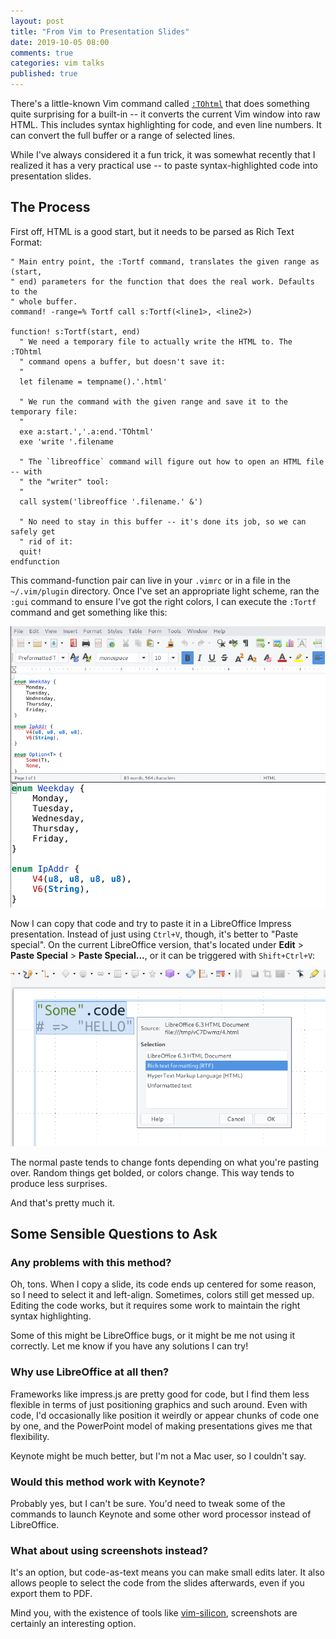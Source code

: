 ```yaml
---
layout: post
title: "From Vim to Presentation Slides"
date: 2019-10-05 08:00
comments: true
categories: vim talks
published: true
---
```


There's a little-known Vim command called [`:TOhtml`](https://vimhelp.org/syntax.txt.html#%3ATOhtml) that does something quite surprising for a built-in -- it converts the current Vim window into raw HTML. This includes syntax highlighting for code, and even line numbers. It can convert the full buffer or a range of selected lines.

While I've always considered it a fun trick, it was somewhat recently that I realized it has a very practical use -- to paste syntax-highlighted code into presentation slides.

<!-- more -->

## The Process

First off, HTML is a good start, but it needs to be parsed as Rich Text Format:

``` vim
" Main entry point, the :Tortf command, translates the given range as (start,
" end) parameters for the function that does the real work. Defaults to the
" whole buffer.
command! -range=% Tortf call s:Tortf(<line1>, <line2>)

function! s:Tortf(start, end)
  " We need a temporary file to actually write the HTML to. The :TOhtml
  " command opens a buffer, but doesn't save it:
  "
  let filename = tempname().'.html'

  " We run the command with the given range and save it to the temporary file:
  "
  exe a:start.','.a:end.'TOhtml'
  exe 'write '.filename

  " The `libreoffice` command will figure out how to open an HTML file -- with
  " the "writer" tool:
  "
  call system('libreoffice '.filename.' &')

  " No need to stay in this buffer -- it's done its job, so we can safely get
  " rid of it:
  quit!
endfunction
```

This command-function pair can live in your `.vimrc` or in a file in the `~/.vim/plugin` directory. Once I've set an appropriate light scheme, ran the `:gui` command to ensure I've got the right colors, I can execute the `:Tortf` command and get something like this:

![Code in libreoffice](/images/to_rtf.png)

Now I can copy that code and try to paste it in a LibreOffice Impress presentation. Instead of just using `Ctrl+V`, though, it's better to "Paste special". On the current LibreOffice version, that's located under **Edit** > **Paste Special** > **Paste Special...**, or it can be triggered with `Shift+Ctrl+V`:

![Paste Special](/images/paste_special.png)

The normal paste tends to change fonts depending on what you're pasting over. Random things get bolded, or colors change. This way tends to produce less surprises.

And that's pretty much it.

## Some Sensible Questions to Ask

### Any problems with this method?

Oh, tons. When I copy a slide, its code ends up centered for some reason, so I need to select it and left-align. Sometimes, colors still get messed up. Editing the code works, but it requires some work to maintain the right syntax highlighting.

Some of this might be LibreOffice bugs, or it might be me not using it correctly. Let me know if you have any solutions I can try!

### Why use LibreOffice at all then?

Frameworks like impress.js are pretty good for code, but I find them less flexible in terms of just positioning graphics and such around. Even with code, I'd occasionally like position it weirdly or appear chunks of code one by one, and the PowerPoint model of making presentations gives me that flexibility.

Keynote might be much better, but I'm not a Mac user, so I couldn't say.

### Would this method work with Keynote?

Probably yes, but I can't be sure. You'd need to tweak some of the commands to launch Keynote and some other word processor instead of LibreOffice.

### What about using screenshots instead?

It's an option, but code-as-text means you can make small edits later. It also allows people to select the code from the slides afterwards, even if you export them to PDF.

Mind you, with the existence of tools like [vim-silicon](https://github.com/segeljakt/vim-silicon), screenshots are certainly an interesting option.
